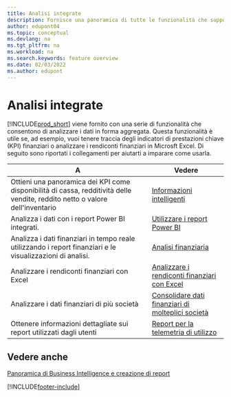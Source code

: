 ```yaml
---
title: Analisi integrate
description: Fornisce una panoramica di tutte le funzionalità che supportano le attività di analisi nel prodotto Business Central.
author: edupont04
ms.topic: conceptual
ms.devlang: na
ms.tgt_pltfrm: na
ms.workload: na
ms.search.keywords: feature overview
ms.date: 02/03/2022
ms.author: edupont
---
```

# Analisi integrate

[!INCLUDE[prod_short](includes/prod_short.md)] viene fornito con una serie di funzionalità che consentono di analizzare i dati in forma aggregata. Questa funzionalità è utile se, ad esempio, vuoi tenere traccia degli indicatori di prestazioni chiave (KPI) finanziari o analizzare i rendiconti finanziari in Microsft Excel. Di seguito sono riportati i collegamenti per aiutarti a imparare come usarla.

| A | Vedere |
| --- | --- |
|Ottieni una panoramica dei KPI come disponibilità di cassa, redditività delle vendite, reddito netto o valore dell'inventario | [Informazioni intelligenti](about-intelligent-cloud.md) |
|Analizza i dati con i report Power BI integrati. | [Utilizzare i report Power BI](across-working-with-powerbi.md) |
|Analizza i dati finanziari in tempo reale utilizzando i report finanziari e le visualizzazioni di analisi.| [Analisi finanziaria](bi.md) |
|Analizzare i rendiconti finanziari con Excel | [Analizzare i rendiconti finanziari con Excel](finance-analyze-excel.md) |
|Analizzare i dati finanziari di più società | [Consolidare dati finanziari di molteplici società](finance-consolidated-company-reporting.md) |
|Ottenere informazioni dettagliate sui report utilizzati dagli utenti| [Report per la telemetria di utilizzo](/dynamics365/business-central/dev-itpro/administration/telemetry-reports-trace)|

## Vedere anche

[Panoramica di Business Intelligence e creazione di report](reports-use-reports.md)

[!INCLUDE[footer-include](includes/footer-banner.md)]
